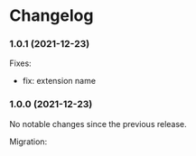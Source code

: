 # Changelog

### 1.0.1 (2021-12-23)

Fixes:

-   fix: extension name

### 1.0.0 (2021-12-23)

No notable changes since the previous release.

Migration:
